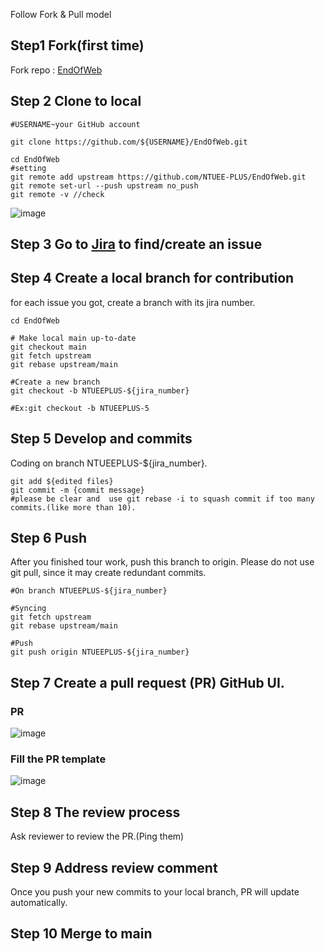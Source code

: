 Follow Fork & Pull model

## Step1 Fork(first time)

Fork repo : [EndOfWeb](https://github.com/NTUEE-PLUS/EndOfWeb.git)

## Step 2 Clone to local

```
#USERNAME~your GitHub account

git clone https://github.com/${USERNAME}/EndOfWeb.git

cd EndOfWeb
#setting
git remote add upstream https://github.com/NTUEE-PLUS/EndOfWeb.git
git remote set-url --push upstream no_push
git remote -v //check
```
![image](https://github.com/featherchen/EndOfWeb/blob/NTUEEPLUS-5/screenshot/remote-v.png)
## Step 3 Go to [Jira](https://ntueeplus.atlassian.net/jira/software/c/projects/NTUEEPLUS/issues/) to find/create an issue

## Step 4 Create a local branch for contribution

for each issue you got, create a branch with its jira number.

```
cd EndOfWeb

# Make local main up-to-date
git checkout main
git fetch upstream
git rebase upstream/main

#Create a new branch
git checkout -b NTUEEPLUS-${jira_number}

#Ex:git checkout -b NTUEEPLUS-5
```

## Step 5 Develop and commits

Coding on branch NTUEEPLUS-${jira_number}.

```
git add ${edited files}
git commit -m {commit message}
#please be clear and  use git rebase -i to squash commit if too many commits.(like more than 10).
```

## Step 6 Push

After you finished tour work, push this branch to origin.
Please do not use git pull, since it may create redundant commits.

```
#On branch NTUEEPLUS-${jira_number}

#Syncing
git fetch upstream
git rebase upstream/main

#Push
git push origin NTUEEPLUS-${jira_number}
```

## Step 7 Create a pull request (PR) GitHub UI.

### PR
![image](https://github.com/featherchen/EndOfWeb/blob/NTUEEPLUS-5/screenshot/PR.png)
### Fill the PR template
![image](https://github.com/featherchen/EndOfWeb/blob/NTUEEPLUS-5/screenshot/PR%20template.png)
## Step 8 The review process

Ask reviewer to review the PR.(Ping them)

## Step 9 Address review comment

Once you push your new commits to your local branch, PR will update automatically.

## Step 10 Merge to main

